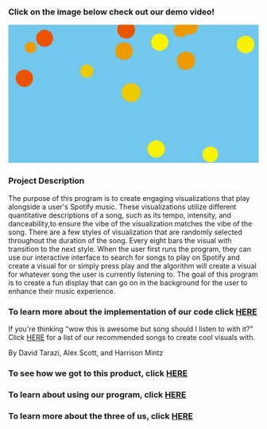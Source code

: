 ### Click on the image below check out our demo video!

[![Pic of Program Output](images/DemoLink.png)](https://www.youtube.com/watch?v=NWApJ23NRqQ)

### Project Description

The purpose of this program is to create engaging visualizations that play alongside a user's Spotify music. These visualizations utilize different quantitative descriptions of a song, such as its tempo, intensity, and danceability,to ensure the vibe of the visualization matches the vibe of the song. There are a few styles of visualization that are randomly selected throughout the duration of the song. Every eight bars the visual with transition to the next style. When the user first runs the program, they can use our interactive interface to search for songs to play on Spotify and create a visual for or simply press play and the algorithm will create a visual for whatever song the user is currently listening to. The goal of this program is to create a fun display that can go on in the background for the user to enhance their music experience.

### To learn more about the implementation of our code click [HERE](implementation.md)

If you're thinking "wow this is awesome but song should I listen to with it?" Click [HERE](song_recs.md) for a list of our recommended songs to create cool visuals with.

By David Tarazi, Alex Scott, and Harrison Mintz

### To see how we got to this product, click [HERE](story.md)

### To learn about using our program, click [HERE](starting.md)

### To learn more about the three of us, click [HERE](about_us.md)
